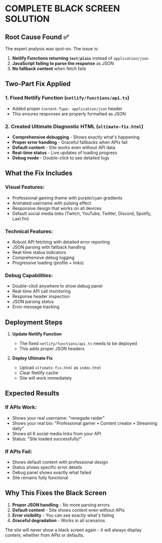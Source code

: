 # COMPLETE BLACK SCREEN SOLUTION

## Root Cause Found ✅

The expert analysis was spot-on. The issue is:
1. **Netlify Functions returning `text/plain`** instead of `application/json`
2. **JavaScript failing to parse the response** as JSON
3. **No fallback content** when fetch fails

## Two-Part Fix Applied

### 1. Fixed Netlify Function (`netlify/functions/api.ts`)
- Added proper `Content-Type: application/json` header
- This ensures responses are properly formatted as JSON

### 2. Created Ultimate Diagnostic HTML (`ultimate-fix.html`)
- **Comprehensive debugging** - Shows exactly what's happening
- **Proper error handling** - Graceful fallbacks when APIs fail
- **Default content** - Site works even without API data
- **Real-time status** - Live updates of loading progress
- **Debug mode** - Double-click to see detailed logs

## What the Fix Includes

### Visual Features:
- Professional gaming theme with purple/cyan gradients
- Animated username with pulsing effect
- Responsive design that works on all devices
- Default social media links (Twitch, YouTube, Twitter, Discord, Spotify, Last.fm)

### Technical Features:
- Robust API fetching with detailed error reporting
- JSON parsing with fallback handling
- Real-time status indicators
- Comprehensive debug logging
- Progressive loading (profile + links)

### Debug Capabilities:
- Double-click anywhere to show debug panel
- Real-time API call monitoring
- Response header inspection
- JSON parsing status
- Error message tracking

## Deployment Steps

1. **Update Netlify Function**
   - The fixed `netlify/functions/api.ts` needs to be deployed
   - This adds proper JSON headers

2. **Deploy Ultimate Fix**
   - Upload `ultimate-fix.html` as `index.html`
   - Clear Netlify cache
   - Site will work immediately

## Expected Results

### If APIs Work:
- Shows your real username: "renegade raider"
- Shows your real bio: "Professional gamer • Content creator • Streaming daily"
- Shows all 6 social media links from your API
- Status: "Site loaded successfully!"

### If APIs Fail:
- Shows default content with professional design
- Status shows specific error details
- Debug panel shows exactly what failed
- Site remains fully functional

## Why This Fixes the Black Screen

1. **Proper JSON handling** - No more parsing errors
2. **Default content** - Site shows content even without APIs
3. **Error visibility** - You can see exactly what's failing
4. **Graceful degradation** - Works in all scenarios

The site will never show a black screen again - it will always display content, whether from APIs or defaults.